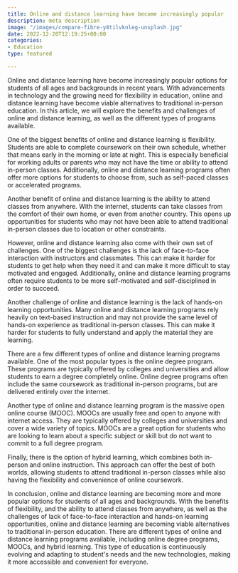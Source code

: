 ```yaml
---
title: Online and distance learning have become increasingly popular
description: meta description
image: "/images/compare-fibre-y8tilvknleg-unsplash.jpg"
date: 2022-12-20T12:19:25+00:00
categories:
- Education
type: featured

---
```

Online and distance learning have become increasingly popular options for students of all ages and backgrounds in recent years. With advancements in technology and the growing need for flexibility in education, online and distance learning have become viable alternatives to traditional in-person education. In this article, we will explore the benefits and challenges of online and distance learning, as well as the different types of programs available.

One of the biggest benefits of online and distance learning is flexibility. Students are able to complete coursework on their own schedule, whether that means early in the morning or late at night. This is especially beneficial for working adults or parents who may not have the time or ability to attend in-person classes. Additionally, online and distance learning programs often offer more options for students to choose from, such as self-paced classes or accelerated programs.

Another benefit of online and distance learning is the ability to attend classes from anywhere. With the internet, students can take classes from the comfort of their own home, or even from another country. This opens up opportunities for students who may not have been able to attend traditional in-person classes due to location or other constraints.

However, online and distance learning also come with their own set of challenges. One of the biggest challenges is the lack of face-to-face interaction with instructors and classmates. This can make it harder for students to get help when they need it and can make it more difficult to stay motivated and engaged. Additionally, online and distance learning programs often require students to be more self-motivated and self-disciplined in order to succeed.

Another challenge of online and distance learning is the lack of hands-on learning opportunities. Many online and distance learning programs rely heavily on text-based instruction and may not provide the same level of hands-on experience as traditional in-person classes. This can make it harder for students to fully understand and apply the material they are learning.

There are a few different types of online and distance learning programs available. One of the most popular types is the online degree program. These programs are typically offered by colleges and universities and allow students to earn a degree completely online. Online degree programs often include the same coursework as traditional in-person programs, but are delivered entirely over the internet.

Another type of online and distance learning program is the massive open online course (MOOC). MOOCs are usually free and open to anyone with internet access. They are typically offered by colleges and universities and cover a wide variety of topics. MOOCs are a great option for students who are looking to learn about a specific subject or skill but do not want to commit to a full degree program.

Finally, there is the option of hybrid learning, which combines both in-person and online instruction. This approach can offer the best of both worlds, allowing students to attend traditional in-person classes while also having the flexibility and convenience of online coursework.

In conclusion, online and distance learning are becoming more and more popular options for students of all ages and backgrounds. With the benefits of flexibility, and the ability to attend classes from anywhere, as well as the challenges of lack of face-to-face interaction and hands-on learning opportunities, online and distance learning are becoming viable alternatives to traditional in-person education. There are different types of online and distance learning programs available, including online degree programs, MOOCs, and hybrid learning. This type of education is continuously evolving and adapting to student's needs and the new technologies, making it more accessible and convenient for everyone.